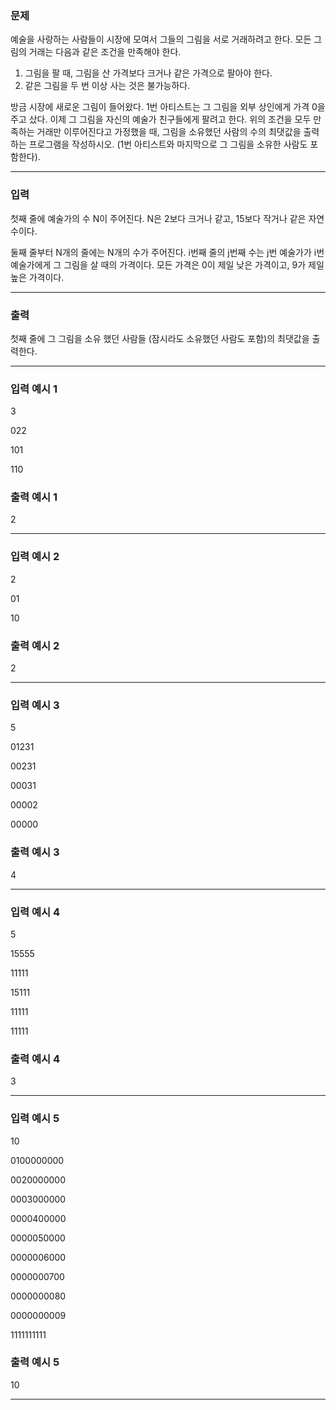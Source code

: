 ### 문제
<div class="problem-text" id="problem_description">
<p>예술을 사랑하는 사람들이 시장에 모여서 그들의 그림을 서로 거래하려고 한다. 모든 그림의 거래는 다음과 같은 조건을 만족해야 한다.</p>
<ol>
<li>그림을 팔 때, 그림을 산 가격보다 크거나 같은 가격으로 팔아야 한다.</li>
<li>같은 그림을 두 번 이상 사는 것은 불가능하다.</li>
</ol>
<p>방금 시장에 새로운 그림이 들어왔다. 1번 아티스트는 그 그림을 외부 상인에게 가격 0을 주고 샀다. 이제 그 그림을 자신의 예술가 친구들에게 팔려고 한다. 위의 조건을 모두 만족하는 거래만 이루어진다고 가정했을 때, 그림을 소유했던 사람의 수의 최댓값을 출력하는 프로그램을 작성하시오. (1번 아티스트와 마지막으로 그 그림을 소유한 사람도 포함한다).</p>
</div>
<hr/>

### 입력
<p>첫째 줄에 예술가의 수 N이 주어진다. N은 2보다 크거나 같고, 15보다 작거나 같은 자연수이다.</p>
<p>둘째 줄부터 N개의 줄에는 N개의 수가 주어진다. i번째 줄의 j번째 수는 j번 예술가가 i번 예술가에게 그 그림을 살 때의 가격이다. 모든 가격은 0이 제일 낮은 가격이고, 9가 제일 높은 가격이다.</p>
<hr/>

### 출력
<p>첫째 줄에 그 그림을 소유 했던 사람들 (잠시라도 소유했던 사람도 포함)의 최댓값을 출력한다.</p>
<hr/>

### 입력 예시 1
3
022
101
110

### 출력 예시 1
2

<hr/>

### 입력 예시 2
2
01
10

### 출력 예시 2
2

<hr/>

### 입력 예시 3
5
01231
00231
00031
00002
00000

### 출력 예시 3
4

<hr/>

### 입력 예시 4
5
15555
11111
15111
11111
11111

### 출력 예시 4
3

<hr/>

### 입력 예시 5
10
0100000000
0020000000
0003000000
0000400000
0000050000
0000006000
0000000700
0000000080
0000000009
1111111111

### 출력 예시 5
10

<hr/>

